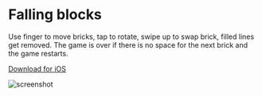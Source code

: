 #  Falling blocks

Use finger to move bricks, tap to rotate, swipe up to swap brick, filled lines get removed.
The game is over if there is no space for the next brick and the game restarts.

[Download for iOS](https://apps.apple.com/no/app/falling-squares/id1494243191)

![screenshot](https://is1-ssl.mzstatic.com/image/thumb/Purple123/v4/63/88/ad/6388adde-a91e-8075-bc45-91ce2446db03/AppIcon-0-0-1x_U007emarketing-0-0-3-sRGB-85-220.png/246x0w.png)
